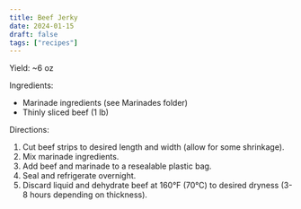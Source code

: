 ```yaml
---
title: Beef Jerky
date: 2024-01-15
draft: false
tags: ["recipes"]
---
```


Yield: ~6 oz

Ingredients:
- Marinade ingredients (see Marinades folder)
- Thinly sliced beef (1 lb)

Directions:
1) Cut beef strips to desired length and width (allow for some shrinkage).
2) Mix marinade ingredients.
3) Add beef and marinade to a resealable plastic bag.
4) Seal and refrigerate overnight.
5) Discard liquid and dehydrate beef at 160°F (70°C) to desired dryness (3-8 hours depending on thickness).

